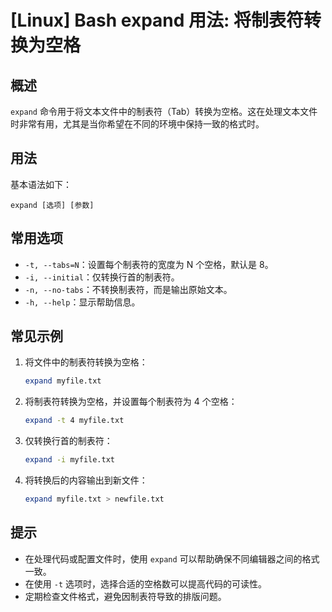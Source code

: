 # [Linux] Bash expand 用法: 将制表符转换为空格

## 概述
`expand` 命令用于将文本文件中的制表符（Tab）转换为空格。这在处理文本文件时非常有用，尤其是当你希望在不同的环境中保持一致的格式时。

## 用法
基本语法如下：
```
expand [选项] [参数]
```

## 常用选项
- `-t, --tabs=N`：设置每个制表符的宽度为 N 个空格，默认是 8。
- `-i, --initial`：仅转换行首的制表符。
- `-n, --no-tabs`：不转换制表符，而是输出原始文本。
- `-h, --help`：显示帮助信息。

## 常见示例
1. 将文件中的制表符转换为空格：
   ```bash
   expand myfile.txt
   ```

2. 将制表符转换为空格，并设置每个制表符为 4 个空格：
   ```bash
   expand -t 4 myfile.txt
   ```

3. 仅转换行首的制表符：
   ```bash
   expand -i myfile.txt
   ```

4. 将转换后的内容输出到新文件：
   ```bash
   expand myfile.txt > newfile.txt
   ```

## 提示
- 在处理代码或配置文件时，使用 `expand` 可以帮助确保不同编辑器之间的格式一致。
- 在使用 `-t` 选项时，选择合适的空格数可以提高代码的可读性。
- 定期检查文件格式，避免因制表符导致的排版问题。